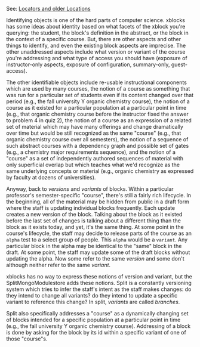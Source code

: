See: [Locators and older Locations](https://github.com/edx/edx-platform/wiki/Locators-and-older-Locations)

Identifying objects is one of the hard parts of computer science. xblocks has some ideas about identity based on what facets of the xblock you're querying: the student, the block's definition in the abstract, or the block in the context of a specific course. But, there are other aspects and other things to identify, and even the existing block aspects are imprecise. The other unaddressed aspects include what version or variant of the course you're addressing and what type of access you should have (exposure of instructor-only aspects, exposure of configuration, summary-only, guest-access).

The other identifiable objects include re-usable instructional components which are used by many courses, the notion of a course as something that was run for a particular set of students even if its content changed over that period (e.g., the fall university Y organic chemistry course), the notion of a course as it existed for a particular population at a particular point in time (e.g., that organic chemistry course before the instructor fixed the answer to problem 4 in quiz 2), the notion of a course as an expression of a related set of material which may have many offerings and change dramatically over time but would be still recognized as the same "course" (e.g., that organic chemistry course over all semesters), the notion of a sequence of such abstract courses with a dependency graph and possible set of gates (e.g., a chemistry major requirements sequence), and the notion of a "course" as a set of independently authored sequences of material with only superficial overlap but which teaches what we'd recognize as the same underlying concepts or material (e.g., organic chemistry as expressed by faculty at dozens of universities).

Anyway, back to _versions_ and _variants_ of blocks. Within a particular professor's semester-specific "course", there's still a fairly rich lifecycle. In the beginning, all of the material may be hidden from public in a draft form where the staff is updating individual blocks frequently. Each update creates a new version of the block. Talking about the block as it existed before the last set of changes is talking about a different thing than the block as it exists today, and yet, it's the same thing. At some point in the course's lifecycle, the staff may decide to release parts of the course as an `alpha` test to a select group of people. This `alpha` would be a `variant`. Any particular block in the alpha may be identical to the "same" block in the draft. At some point, the staff may update some of the draft blocks without updating the alpha. Now some refer to the same _version_ and some don't although neither refer to the same _variant_.

xblocks has no way to express these notions of version and variant, but the SplitMongoModulestore adds these notions. Split is a constantly versioning system which tries to infer the staff's intent as the staff makes changes: do they intend to change all variants? do they intend to update a specific variant to reference this change? In split, _variants_ are called _branches_.

Split also specifically addresses a "course" as a dynamically changing set of blocks intended for a specific population at a particular point in time (e.g., the fall university Y organic chemistry course). Addressing of a block is done by asking for the block by its id within a specific variant of one of those "course"s.